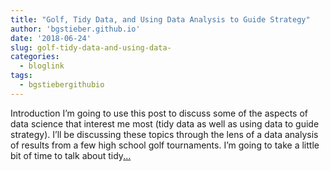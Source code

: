 ```yaml
---
title: "Golf, Tidy Data, and Using Data Analysis to Guide Strategy"
author: 'bgstieber.github.io'
date: '2018-06-24'
slug: golf-tidy-data-and-using-data-
categories:
  - bloglink
tags:
  - bgstiebergithubio
---
```


IntroductionI’m going to use this post to discuss some of the aspects of data science that interest me most (tidy data as well as using data to guide strategy). I’ll be discussing these topics through the lens of a data analysis of results from a few high school golf tournaments. I’m going to take a little bit of time to talk about tidy[... <i class="fas fa-external-link-alt"></i>](https://bgstieber.github.io/post/golf-tidy-data-and-using-data-analysis-to-guide-strategy/)

